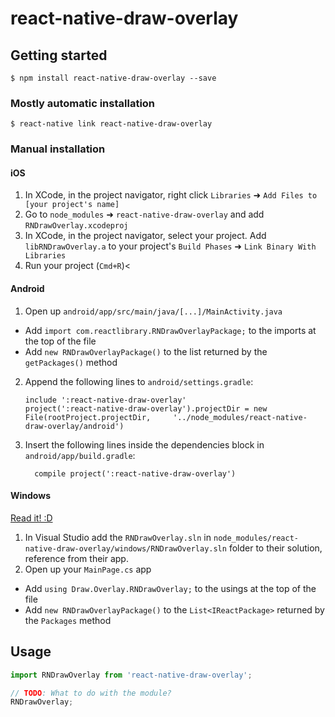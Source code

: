 
# react-native-draw-overlay

## Getting started

`$ npm install react-native-draw-overlay --save`

### Mostly automatic installation

`$ react-native link react-native-draw-overlay`

### Manual installation


#### iOS

1. In XCode, in the project navigator, right click `Libraries` ➜ `Add Files to [your project's name]`
2. Go to `node_modules` ➜ `react-native-draw-overlay` and add `RNDrawOverlay.xcodeproj`
3. In XCode, in the project navigator, select your project. Add `libRNDrawOverlay.a` to your project's `Build Phases` ➜ `Link Binary With Libraries`
4. Run your project (`Cmd+R`)<

#### Android

1. Open up `android/app/src/main/java/[...]/MainActivity.java`
  - Add `import com.reactlibrary.RNDrawOverlayPackage;` to the imports at the top of the file
  - Add `new RNDrawOverlayPackage()` to the list returned by the `getPackages()` method
2. Append the following lines to `android/settings.gradle`:
  	```
  	include ':react-native-draw-overlay'
  	project(':react-native-draw-overlay').projectDir = new File(rootProject.projectDir, 	'../node_modules/react-native-draw-overlay/android')
  	```
3. Insert the following lines inside the dependencies block in `android/app/build.gradle`:
  	```
      compile project(':react-native-draw-overlay')
  	```

#### Windows
[Read it! :D](https://github.com/ReactWindows/react-native)

1. In Visual Studio add the `RNDrawOverlay.sln` in `node_modules/react-native-draw-overlay/windows/RNDrawOverlay.sln` folder to their solution, reference from their app.
2. Open up your `MainPage.cs` app
  - Add `using Draw.Overlay.RNDrawOverlay;` to the usings at the top of the file
  - Add `new RNDrawOverlayPackage()` to the `List<IReactPackage>` returned by the `Packages` method


## Usage
```javascript
import RNDrawOverlay from 'react-native-draw-overlay';

// TODO: What to do with the module?
RNDrawOverlay;
```
  